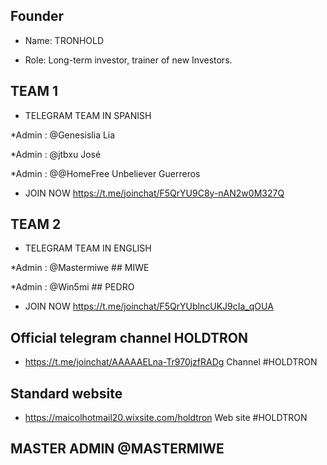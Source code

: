 ## Founder

* Name: TRONHOLD

* Role: Long-term investor, trainer of new Investors.

## TEAM 1
* TELEGRAM TEAM IN SPANISH

*Admin : @Genesislia  Lia

*Admin : @jtbxu       José

*Admin : @@HomeFree   Unbeliever Guerreros


* JOIN NOW https://t.me/joinchat/F5QrYU9C8y-nAN2w0M327Q

## TEAM 2

* TELEGRAM TEAM IN ENGLISH

*Admin : @Mastermiwe   ## MIWE

*Admin : @Win5mi       ## PEDRO

* JOIN NOW https://t.me/joinchat/F5QrYUblncUKJ9cIa_qOUA

## Official telegram channel HOLDTRON

* https://t.me/joinchat/AAAAAELna-Tr970jzfRADg Channel #HOLDTRON

## Standard website
* https://maicolhotmail20.wixsite.com/holdtron Web site #HOLDTRON


## MASTER ADMIN  @MASTERMIWE
